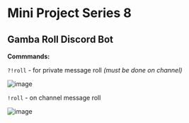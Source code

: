 # Mini Project Series 8
## Gamba Roll Discord Bot

**Commmands:**

`?!roll` - for private message roll *(must be done on channel)*

![image](https://github.com/furantuturu/gamba-roll-bot/assets/67666864/9d0d67a1-3385-45a2-8e2c-df5ac445c81b)

`!roll` - on channel message roll

![image](https://github.com/furantuturu/gamba-roll-bot/assets/67666864/a89996c7-a831-488e-b96d-9beeaf5a6d1a)


